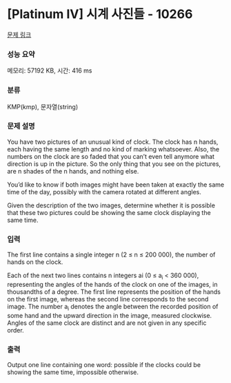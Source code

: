 # [Platinum IV] 시계 사진들 - 10266 

[문제 링크](https://www.acmicpc.net/problem/10266) 

### 성능 요약

메모리: 57192 KB, 시간: 416 ms

### 분류

KMP(kmp), 문자열(string)

### 문제 설명

<p>You have two pictures of an unusual kind of clock. The clock has n hands, each having the same length and no kind of marking whatsoever. Also, the numbers on the clock are so faded that you can’t even tell anymore what direction is up in the picture. So the only thing that you see on the pictures, are n shades of the n hands, and nothing else.</p>

<p>You’d like to know if both images might have been taken at exactly the same time of the day, possibly with the camera rotated at different angles.</p>

<p>Given the description of the two images, determine whether it is possible that these two pictures could be showing the same clock displaying the same time.</p>

### 입력 

 <p>The first line contains a single integer n (2 ≤ n ≤ 200 000), the number of hands on the clock.</p>

<p>Each of the next two lines contains n integers ai (0 ≤ a<sub>i</sub> < 360 000), representing the angles of the hands of the clock on one of the images, in thousandths of a degree. The first line represents the position of the hands on the first image, whereas the second line corresponds to the second image. The number a<sub>i</sub> denotes the angle between the recorded position of some hand and the upward direction in the image, measured clockwise. Angles of the same clock are distinct and are not given in any specific order.</p>

### 출력 

 <p>Output one line containing one word: possible if the clocks could be showing the same time, impossible otherwise.</p>

